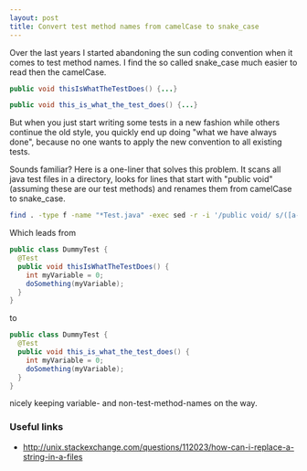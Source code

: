 ```yaml
---
layout: post
title: Convert test method names from camelCase to snake_case
---
```


Over the last years I started abandoning the sun coding convention when it comes to test method names.
I find the so called snake_case much easier to read then the camelCase.

```java
public void thisIsWhatTheTestDoes() {...}

public void this_is_what_the_test_does() {...}
```

But when you just start writing some tests in a new fashion while others continue the old style, you quickly end up 
doing "what we have always done", because no one wants to apply the new convention to all existing tests.

Sounds familiar? Here is a one-liner that solves this problem. It scans all java test files in a directory, looks for lines that start with "public void" (assuming these are our test methods) and renames them from camelCase to snake_case.

```bash
find . -type f -name "*Test.java" -exec sed -r -i '/public void/ s/([a-z0-9])([A-Z])/\1_\L\2/g' {} \;
```

Which leads from

```java
public class DummyTest {
  @Test
  public void thisIsWhatTheTestDoes() {
    int myVariable = 0;
    doSomething(myVariable);
  }
}
```

to 

```java
public class DummyTest {
  @Test
  public void this_is_what_the_test_does() {
    int myVariable = 0;
    doSomething(myVariable);
  }
}
```

nicely keeping variable- and non-test-method-names on the way.

### Useful links

* http://unix.stackexchange.com/questions/112023/how-can-i-replace-a-string-in-a-files
